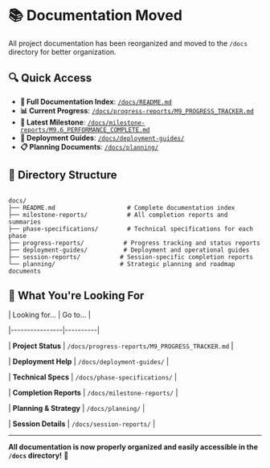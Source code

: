 # 📚 Documentation Moved

All project documentation has been reorganized and moved to the `/docs` directory for better organization.


## 🔍 Quick Access

- **📖 Full Documentation Index**: [`/docs/README.md`](./docs/README.md)
- **📊 Current Progress**: [`/docs/progress-reports/M9_PROGRESS_TRACKER.md`](./docs/progress-reports/M9_PROGRESS_TRACKER.md)
- **🎯 Latest Milestone**: [`/docs/milestone-reports/M9.6_PERFORMANCE_COMPLETE.md`](./docs/milestone-reports/M9.6_PERFORMANCE_COMPLETE.md)
- **🚀 Deployment Guides**: [`/docs/deployment-guides/`](./docs/deployment-guides/)
- **📋 Planning Documents**: [`/docs/planning/`](./docs/planning/)


## 📁 Directory Structure


```

docs/
├── README.md                    # Complete documentation index
├── milestone-reports/           # All completion reports and summaries
├── phase-specifications/        # Technical specifications for each phase
├── progress-reports/           # Progress tracking and status reports
├── deployment-guides/          # Deployment and operational guides
├── session-reports/           # Session-specific completion reports
└── planning/                  # Strategic planning and roadmap documents

```


## 🎯 What You're Looking For


| Looking for... | Go to... |

|----------------|----------|

| **Project Status** | `/docs/progress-reports/M9_PROGRESS_TRACKER.md` |

| **Deployment Help** | `/docs/deployment-guides/` |

| **Technical Specs** | `/docs/phase-specifications/` |

| **Completion Reports** | `/docs/milestone-reports/` |

| **Planning & Strategy** | `/docs/planning/` |

| **Session Details** | `/docs/session-reports/` |

---

**All documentation is now properly organized and easily accessible in the `/docs` directory!** 🎉
